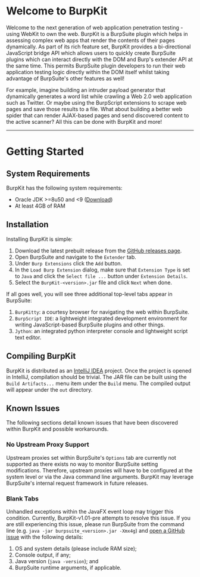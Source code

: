 # Welcome to BurpKit

Welcome to the next generation of web application penetration testing - using WebKit to own the web.
BurpKit is a BurpSuite plugin which helps in assessing complex web apps that render the contents of
their pages dynamically. As part of its rich feature set, BurpKit  provides a bi-directional
JavaScript bridge API which allows users to quickly create BurpSuite plugins  which can interact 
directly with the DOM and Burp's extender API at the same time. This permits BurpSuite plugin
developers to run their web application testing logic directly within the DOM itself whilst taking
advantage of BurpSuite's other features as well!

For example, imagine building an intruder payload generator that dynamically generates a word list
while crawling a Web 2.0 web application such as Twitter. Or maybe using the BurpScript extensions
to scrape web pages and save those results to a file. What about building a better web spider that 
can render AJAX-based pages and send discovered content to the active scanner? All this can be done
with BurpKit and more! 

---

# Getting Started

## System Requirements
BurpKit has the following system requirements:

*  Oracle JDK &gt;=8u50 and &lt;9 ([Download](http://www.oracle.com/technetwork/java/javase/downloads/index.html))
*  At least 4GB of RAM


## Installation
Installing BurpKit is simple:

1. Download the latest prebuilt release from the [GitHub releases page](https://github.com/allfro/BurpKit/releases).
2. Open BurpSuite and navigate to the `Extender` tab.
3. Under `Burp Extensions` click the `Add` button.
4. In the `Load Burp Extension` dialog, make sure that `Extension Type` is set to `Java` and click the `Select file ...` button under `Extension Details`.
5. Select the `BurpKit-<version>.jar` file and click `Next` when done.

If all goes well, you will see three additional top-level tabs appear in BurpSuite:

1.  `BurpKitty`: a courtesy browser for navigating the web within BurpSuite.
2.  `BurpScript IDE`: a lightweight integrated development environment for writing JavaScript-based BurpSuite plugins and other things.
3.  `Jython`: an integrated python interpreter console and lightweight script text editor.

## Compiling BurpKit
BurpKit is distributed as an [IntelliJ IDEA](https://www.jetbrains.com/idea/) project. Once the project is opened in IntelliJ, compilation should be trivial. The JAR file can be built using the `Build Artifacts...` menu item under the `Build` menu. The compiled output will appear under the `out` directory.


## Known Issues
The following sections detail known issues that have been discovered within BurpKit and possible workarounds.


### No Upstream Proxy Support
Upstream proxies set within BurpSuite's `Options` tab are currently not supported as there exists no way to monitor BurpSuite setting modifications. Therefore, upstream proxies will have to be configured at the system level or via the Java command line arguments. BurpKit may leverage BurpSuite's internal request framework in future releases.


### Blank Tabs
Unhandled exceptions within the JavaFX event loop may trigger this condition. Currently, BurpKit-v1.01-pre attempts to resolve this issue. If you are still experiencing this issue, please run BurpSuite from the command line (e.g. `java -jar burpsuite_<version>.jar -Xmx4g`)  and [open a GitHub issue](https://github.com/allfro/BurpKit/issues/new) with the following details:

1.  OS and system details (please include RAM size);
2.  Console output, if any;
2.  Java version (`java -version`); and
3.  BurpSuite runtime arguments, if applicable.

